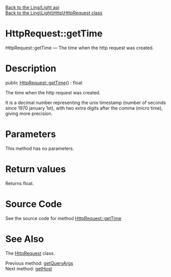 [Back to the Ling/Light api](https://github.com/lingtalfi/Light/blob/master/doc/api/Ling/Light.md)<br>
[Back to the Ling\Light\Http\HttpRequest class](https://github.com/lingtalfi/Light/blob/master/doc/api/Ling/Light/Http/HttpRequest.md)


HttpRequest::getTime
================



HttpRequest::getTime — The time when the http request was created.




Description
================


public [HttpRequest::getTime](https://github.com/lingtalfi/Light/blob/master/doc/api/Ling/Light/Http/HttpRequest/getTime.md)() : float




The time when the http request was created.

It is a decimal number representing the unix timestamp (number of seconds since 1970 january 1st),
with two extra digits after the comma (micro time), giving more precision.




Parameters
================

This method has no parameters.


Return values
================

Returns float.








Source Code
===========
See the source code for method [HttpRequest::getTime](https://github.com/lingtalfi/Light/blob/master/Http/HttpRequest.php#L253-L256)


See Also
================

The [HttpRequest](https://github.com/lingtalfi/Light/blob/master/doc/api/Ling/Light/Http/HttpRequest.md) class.

Previous method: [getQueryArgs](https://github.com/lingtalfi/Light/blob/master/doc/api/Ling/Light/Http/HttpRequest/getQueryArgs.md)<br>Next method: [getHost](https://github.com/lingtalfi/Light/blob/master/doc/api/Ling/Light/Http/HttpRequest/getHost.md)<br>

